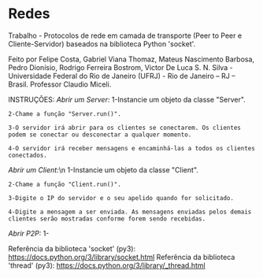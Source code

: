 # Redes

Trabalho - Protocolos de rede em camada de transporte (Peer to Peer e Cliente-Servidor) baseados na biblioteca Python 'socket'.

Feito por Felipe Costa, Gabriel Viana Thomaz, Mateus Nascimento Barbosa, Pedro Dionísio, Rodrigo Ferreira Bostrom, Victor De Luca S. N. Silva - Universidade Federal do Rio de Janeiro (UFRJ) - Rio de Janeiro – RJ – Brasil.
Professor Claudio Miceli.

INSTRUÇÕES:
  *Abrir um Server:*
    1-Instancie um objeto da classe "Server".
    
    2-Chame a função "Server.run()".
    
    3-O servidor irá abrir para os clientes se conectarem. Os clientes podem se conectar ou desconectar a qualquer momento.
    
    4-O servidor irá receber mensagens e encaminhá-las a todos os clientes conectados.
    
  *Abrir um Client:*\n
    1-Instancie um objeto da classe "Client".
    
    2-Chame a função "Client.run()".
    
    3-Digite o IP do servidor e o seu apelido quando for solicitado.
    
    4-Digite a mensagem a ser enviada. As mensagens enviadas pelos demais clientes serão mostradas conforme forem sendo recebidas.
    
  *Abrir P2P:*
    1-

Referência da biblioteca 'socket' (py3): https://docs.python.org/3/library/socket.html
Referência da biblioteca 'thread' (py3): https://docs.python.org/3/library/_thread.html
